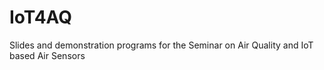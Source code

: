 # IoT4AQ
Slides and demonstration programs for the Seminar on Air Quality and IoT based Air Sensors
